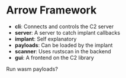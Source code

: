 # Arrow Framework

 - **cli**: Connects and controls the C2 server
 - **server**: A server to catch implant callbacks
 - **implant**: Self explanatory
 - **payloads**: Can be loaded by the implant
 - **scanner**: Uses rustscan in the backend
 - **gui**: A frontend on the C2 library

Run wasm payloads?

